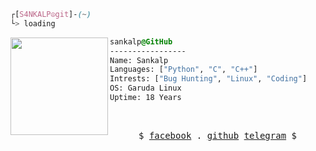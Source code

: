 
```css
┌[S4NKALP☮git]-(~)
└> loading
```
 

<div style="display:block;text-align:left"><img align="left" src="https://external-content.duckduckgo.com/iu/?u=https%3A%2F%2Fwiki.installgentoo.com%2Fimages%2Ff%2Ff9%2FArch-linux-logo.png&f=1&nofb=1" border="0" style="width:156px;">
  
  ```css
  sankalp@GitHub
  -----------------
  Name: Sankalp
  Languages: ["Python", "C", "C++"]
  Intrests: ["Bug Hunting", "Linux", "Coding"]
  OS: Garuda Linux  
  Uptime: 18 Years
  ```
</div>




<br />
<p align="center">
  <samp>
    $  <a href="https://www.facebook.com/Sankalp69" target="_blank">facebook</a> .
    <a href="https://github.com/S4NKALP" target="_blank">github</a> 
   <a href="https://telegram.com/@S4NKALP" target="_blank">telegram</a> $
  </samp>
</p>

